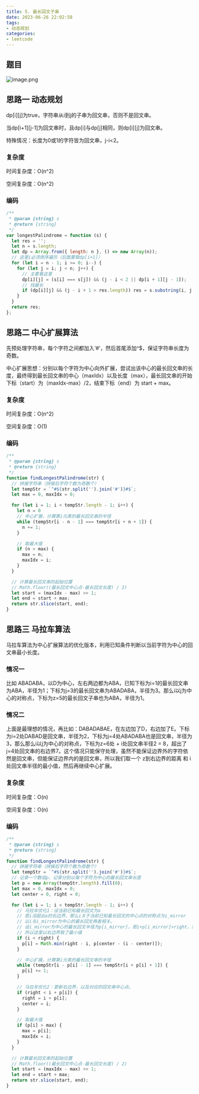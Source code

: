 ```yaml
---
title: 5. 最长回文子串
date: 2023-06-26 22:02:58
tags: 
- 动态规划
categories:
- leetcode
---
```


## 题目
![image.png](https://p3-juejin.byteimg.com/tos-cn-i-k3u1fbpfcp/5798dfd1b0a745d9b9caa7addd8d796b~tplv-k3u1fbpfcp-watermark.image?)

## 思路一 动态规划
dp[i][j]为true，字符串从i到j的子串为回文串，否则不是回文串。

当dp[i+1][j-1]为回文串时，且dp[i]与dp[j]相同，则dp[i][j]为回文串。

特殊情况：长度为0或1的字符皆为回文串，j-i<2。

### 复杂度
时间复杂度：O(n^2)

空间复杂度：O(n^2)
### 编码
```js
/**
 * @param {string} s
 * @return {string}
 */
var longestPalindrome = function (s) {
  let res = '';
  let n = s.length;
  let dp = Array.from({ length: n }, () => new Array(n));
  // 这里i必须倒序遍历（后面要取dp[i+1]）
  for (let i = n - 1; i >= 0; i--) {
    for (let j = i; j < n; j++) {
      // 主要看这里
      dp[i][j] = (s[i] === s[j]) && (j - i < 2 || dp[i + 1][j - 1]);
      // 找最长
      if (dp[i][j] && (j - i + 1 > res.length)) res = s.substring(i, j + 1);
    }
  }
  return res;
};
```
## 思路二 中心扩展算法
先预处理字符串，每个字符之间都加入‘#’，然后首尾添加^$，保证字符串长度为奇数。

中心扩展思想：分别以每个字符为中心向外扩展，尝试出该中心的最长回文串的长度，最终得到最长回文串的中心（maxIdx）以及长度（max），最长回文串的开始下标（start）为（maxIdx-max）/2，结束下标（end）为 start + max。

### 复杂度
时间复杂度：O(n^2)

空间复杂度：O(1)

### 编码
```js
/**
 * @param {string} s
 * @return {string}
 */
function findLongestPalindrome(str) {
  // 拼接字符串（拼接后字符个数为奇数个）
  let tempStr = `^#${str.split('').join('#')}#$`;
  let max = 0, maxIdx = 0;

  for (let i = 1; i < tempStr.length - 1; i++) {
    let n = 0
    // 中心扩展，计算第i元素的最长回文串的半径
    while (tempStr[i - n - 1] === tempStr[i + n + 1]) {
      n += 1;
    }

    // 取最大值
    if (n > max) {
      max = n;
      maxIdx = i;
    }
  }

  // 计算最长回文串的起始位置
  // Math.floor((最长回文中心点-最长回文长度) / 2)
  let start = (maxIdx - max) >> 1;
  let end = start + max;
  return str.slice(start, end);
}
```

## 思路三 马拉车算法

马拉车算法为中心扩展算法的优化版本，利用已知条件判断以当前字符为中心的回文串最小长度。

### 情况一
比如 ABADABA，以D为中心，左右两边都为ABA，已知下标为i=1的最长回文串为ABA，半径为1；下标为j=3的最长回文串为ABADABA，半径为3。那么i以j为中心的对称点，下标为z=5的最长回文子串也为ABA，半径为1。

### 情况二
上面是最理想的情况，再比如：DABADABAE，在左边加了D，右边加了E。下标为i=2处DABAD是回文串，半径为2，下标为j=4处ABADABA也是回文串，半径为3，那么那么i以j为中心的对称点，下标为z=6处 + i处回文串半径2 = 8，超出了j=4处回文串的右边界7。这个情况只能保守处理，虽然不能保证边界外的字符依然是回文串，但能保证边界内的是回文串，所以我们取一个 z到右边界的距离 和 i处回文串半径的最小值，然后再继续中心扩展。

### 复杂度
时间复杂度：O(n)

空间复杂度：O(n)

### 编码

```js
/**
 * @param {string} s
 * @return {string}
 */
function findLongestPalindrome(str) {
  // 拼接字符串（拼接后字符个数为奇数个）
  let tempStr = `^#${str.split('').join('#')}#$`;
  // 记录一个数组p，记录分别以每个字符为中心的最长回文串长度
  let p = new Array(tempStr.length).fill(0);
  let max = 0, maxIdx = 0;
  let center = 0, right = 0;

  for (let i = 1; i < tempStr.length - 1; i++) {
    // 马拉车优化1：设当前已知最长回文为a
    // 若i没超出a的右边界，那么i关于当前已知最长回文的中心点的对称点为i_mirror
    // 以i与i_mirror为中心的最长回文两者相关。
    // 设i_mirror为中心的最长回文半径为p[i_mirror]，若i+p[i_mirror]>right，则超出的部分在对应i-p[i_mirror]上不一定相等。
    // 所以这里以右边界取了最小值
    if (i < right) {
      p[i] = Math.min(right - i, p[center - (i - center)]);
    }

    // 中心扩展，计算第i元素的最长回文串的半径
    while (tempStr[i - p[i] - 1] === tempStr[i + p[i] + 1]) {
      p[i] += 1;
    }

    // 马拉车优化2：更新右边界，以及对应的回文串中心点。
    if (right < i + p[i]) {
      right = i + p[i];
      center = i;
    }

    // 取最大值
    if (p[i] > max) {
      max = p[i];
      maxIdx = i;
    }
  }

  // 计算最长回文串的起始位置
  // Math.floor((最长回文中心点-最长回文长度) / 2)
  let start = (maxIdx - max) >> 1;
  let end = start + max;
  return str.slice(start, end);
}
```

